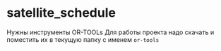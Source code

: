 # satellite_schedule

Нужны инструменты OR-TOOLs
Для работы проекта надо скачать и поместить их в текущую папку с именем `or-tools`
